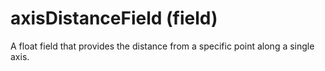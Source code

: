 # axisDistanceField (field)

A float field that provides the distance from a specific point along a single axis.
